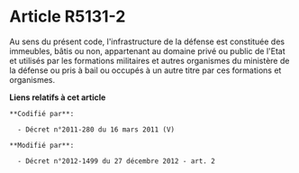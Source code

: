 # Article R5131-2

Au sens du présent code, l'infrastructure de la défense est constituée des immeubles, bâtis ou non, appartenant au domaine
privé ou public de l'Etat et utilisés par les formations militaires et autres organismes du ministère de la défense ou pris à
bail ou occupés à un autre titre par ces formations et organismes.

**Liens relatifs à cet article**

	**Codifié par**:

	  - Décret n°2011-280 du 16 mars 2011 (V)

	**Modifié par**:

	  - Décret n°2012-1499 du 27 décembre 2012 - art. 2
